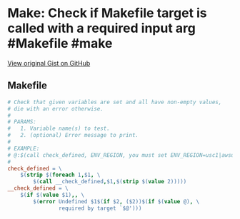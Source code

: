 # Make: Check if Makefile target is called with a required input arg #Makefile #make

[View original Gist on GitHub](https://gist.github.com/Integralist/a4418dc1fc7940e2ee77183461e6ed9d)

## Makefile

```makefile
# Check that given variables are set and all have non-empty values,
# die with an error otherwise.
#
# PARAMS:
#   1. Variable name(s) to test.
#   2. (optional) Error message to print.
#
# EXAMPLE:
# @:$(call check_defined, ENV_REGION, you must set ENV_REGION=usc1|awsuse2)
#
check_defined = \
    $(strip $(foreach 1,$1, \
        $(call __check_defined,$1,$(strip $(value 2)))))
__check_defined = \
    $(if $(value $1),, \
        $(error Undefined $1$(if $2, ($2))$(if $(value @), \
                required by target `$@')))

```

